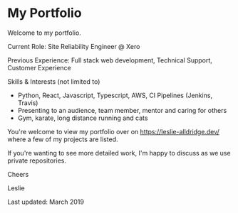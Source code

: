 # My Portfolio

Welcome to my portfolio. 

Current Role: Site Reliability Engineer @ Xero

Previous Experience: Full stack web development, Technical Support, Customer Experience

Skills & Interests (not limited to)
- Python, React, Javascript, Typescript, AWS, CI Pipelines (Jenkins, Travis)
- Presenting to an audience, team member, mentor and caring for others
- Gym, karate, long distance running and cats

You're welcome to view my portfolio over on https://leslie-alldridge.dev/ where a few of my projects are listed.

If you're wanting to see more detailed work, I'm happy to discuss as we use private repositories. 

Cheers

Leslie

Last updated: March 2019
